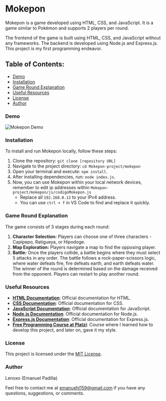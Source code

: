 # Mokepon

Mokepon is a game developed using HTML, CSS, and JavaScript. It is a game similar to Pokémon and supports 2 players per round.

The frontend of the game is built using HTML, CSS, and JavaScript without any frameworks. The backend is developed using Node.js and Express.js. This project is my first programming endeavor.

<!-- - [Deploy](#deploy) -->
## Table of Contents:
- [Demo](#demo)
- [Installation](#installation)
- [Game Round Explanation](#game-round-explanation)
- [Useful Resources](#useful-resources)
- [License](#license)
- [Author](#author)

### Demo

![Mokepon Demo](https://media.giphy.com/media/v1.Y2lkPTc5MGI3NjExZTU1cDMwa3B0OHAxbWJodmF3eGdhajg5MnVjb25sOXRxaGVldmFlNiZlcD12MV9pbnRlcm5hbF9naWZfYnlfaWQmY3Q9Zw/nDq2AnSwugFvlvMDpo/giphy.gif)

<!-- ### Deploy

Coming soon... -->

### Installation

To install and run Mokepon locally, follow these steps:

1. Clone the repository: `git clone [repository URL]`
2. Navigate to the project directory: `cd Mokepon-project/mokepon`
3. Open your terminal and execute: `npm install`.
4. After installing dependencies, run: `node index.js`.
5. Now, you can use Mokepon within your local network devices, remember to edit ip addresses within `Mokepon-project/mokepon/js/codigoMokepon.js`
    - Replace all `192.168.0.13` to your IPv4 address.
    - You can use `ctrl + f` in VS Code to find and replace it quickly.

### Game Round Explanation

The game consists of 3 stages during each round:

1. **Character Selection:** Players can choose one of three characters - Capipepo, Ratigueya, or Hipodoge.
2. **Map Exploration:** Players navigate a map to find the opposing player. 
3. **Battle:** Once the players collide, a battle begins where they must select 5 attacks in any order. The battle follows a rock-paper-scissors logic, where water defeats fire, fire defeats earth, and earth defeats water. The winner of the round is determined based on the damage received from the opponent. Players can restart to play another round.

### Useful Resources

- **[HTML Documentation](https://developer.mozilla.org/en-US/docs/Web/HTML)**: Official documentation for HTML.
- **[CSS Documentation](https://developer.mozilla.org/en-US/docs/Web/CSS)**: Official documentation for CSS.
- **[JavaScript Documentation](https://developer.mozilla.org/en-US/docs/Web/JavaScript)**: Official documentation for JavaScript.
- **[Node.js Documentation](https://nodejs.org/en/docs/)**: Official documentation for Node.js.
- **[Express.js Documentation](https://expressjs.com/)**: Official documentation for Express.js.
- **[Free Programming Course at Platzi](https://platzi.com/cursos/programacion-basica/)**: Course where I learned how to develop this project, and later on, gave it my style.

### License

This project is licensed under the [MIT License](LICENSE).

### Author

Lenoxo (Emanuel Padilla)

Feel free to contact me at [emanuehl159@gmail.com](mailto:emanuehl159@gmail.com) if you have any questions, suggestions, or comments.